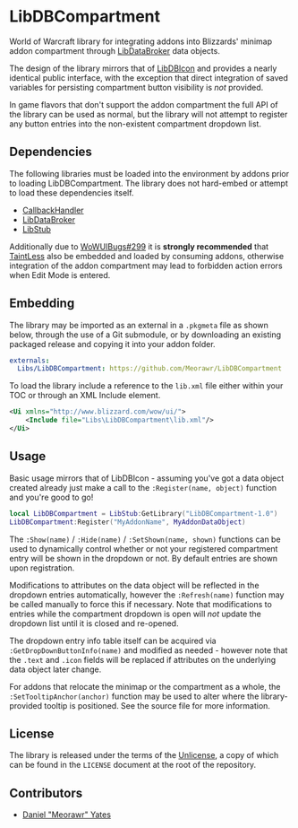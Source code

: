 # LibDBCompartment

World of Warcraft library for integrating addons into Blizzards' minimap addon compartment through [LibDataBroker](https://github.com/tekkub/libdatabroker-1-1) data objects.

The design of the library mirrors that of [LibDBIcon](https://www.curseforge.com/wow/addons/libdbicon-1-0) and provides a nearly identical public interface, with the exception that direct integration of saved variables for persisting compartment button visibility is *not* provided.

In game flavors that don't support the addon compartment the full API of the library can be used as normal, but the library will not attempt to register any button entries into the non-existent compartment dropdown list.

## Dependencies

The following libraries must be loaded into the environment by addons prior to loading LibDBCompartment. The library does not hard-embed or attempt to load these dependencies itself.

- [CallbackHandler](https://www.curseforge.com/wow/addons/callbackhandler)
- [LibDataBroker](https://github.com/tekkub/libdatabroker-1-1)
- [LibStub](https://www.curseforge.com/wow/addons/libstub)

Additionally due to [WoWUIBugs#299](https://github.com/Stanzilla/WoWUIBugs/issues/299) it is **strongly recommended** that [TaintLess](https://www.townlong-yak.com/addons/taintless) also be embedded and loaded by consuming addons, otherwise integration of the addon compartment may lead to forbidden action errors when Edit Mode is entered.

## Embedding

The library may be imported as an external in a `.pkgmeta` file as shown below, through the use of a Git submodule, or by downloading an existing packaged release and copying it into your addon folder.

```yaml
externals:
  Libs/LibDBCompartment: https://github.com/Meorawr/LibDBCompartment
```

To load the library include a reference to the `lib.xml` file either within your TOC or through an XML Include element.

```xml
<Ui xmlns="http://www.blizzard.com/wow/ui/">
    <Include file="Libs\LibDBCompartment\lib.xml"/>
</Ui>
```

## Usage

Basic usage mirrors that of LibDBIcon - assuming you've got a data object created already just make a call to the `:Register(name, object)` function and you're good to go!

```lua
local LibDBCompartment = LibStub:GetLibrary("LibDBCompartment-1.0")
LibDBCompartment:Register("MyAddonName", MyAddonDataObject)
```

The `:Show(name)` / `:Hide(name)` / `:SetShown(name, shown)` functions can be used to dynamically control whether or not your registered compartment entry will be shown in the dropdown or not. By default entries are shown upon registration.

Modifications to attributes on the data object will be reflected in the dropdown entries automatically, however the `:Refresh(name)` function may be called manually to force this if necessary. Note that modifications to entries while the compartment dropdown is open will _not_ update the dropdown list until it is closed and re-opened.

The dropdown entry info table itself can be acquired via `:GetDropDownButtonInfo(name)` and modified as needed - however note that the `.text` and `.icon` fields will be replaced if attributes on the underlying data object later change.

For addons that relocate the minimap or the compartment as a whole, the `:SetTooltipAnchor(anchor)` function may be used to alter where the library-provided tooltip is positioned. See the source file for more information.

## License

The library is released under the terms of the [Unlicense](https://unlicense.org/), a copy of which can be found in the `LICENSE` document at the root of the repository.

## Contributors

* [Daniel "Meorawr" Yates](https://github.com/meorawr)
